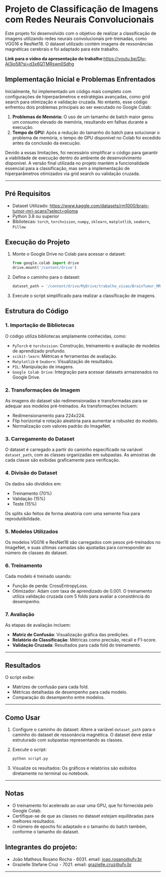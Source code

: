 # Projeto de Classificação de Imagens com Redes Neurais Convolucionais

Este projeto foi desenvolvido com o objetivo de realizar a classificação de imagens utilizando redes neurais convolucionais pré-treinadas, como VGG16 e ResNet18. O dataset utilizado contém imagens de ressonâncias magnéticas cerebrais e foi adaptado para este trabalho.

**Link para o vídeo da apresentação do trabalho**:https://youtu.be/Dlu-AI3io58?si=d3x6QTMRswn0Sdhg

## Implementação Inicial e Problemas Enfrentados

Inicialmente, foi implementado um código mais completo com configurações de hiperparâmetros e estratégias avançadas, como grid search para otimização e validação cruzada. No entanto, esse código enfrentou dois problemas principais ao ser executado no Google Colab:

1. **Problemas de Memória:** O uso de um tamanho de batch maior gerou um consumo elevado de memória, resultando em falhas durante a execução.
2. **Tempo de GPU:** Após a redução do tamanho do batch para solucionar o problema de memória, o tempo de GPU disponível no Colab foi excedido antes da conclusão da execução.

Devido a essas limitações, foi necessário simplificar o código para garantir a viabilidade de execução dentro do ambiente de desenvolvimento disponível. A versão final utilizada no projeto mantém a funcionalidade essencial para a classificação, mas sem a implementação de hiperparâmetros otimizados via grid search ou validação cruzada.

---

## Pré Requisitos

- Dataset Utilizado: https://www.kaggle.com/datasets/rm1000/brain-tumor-mri-scans?select=glioma
- Python 3.8 ou superior
- Bibliotecas: `torch`, `torchvision`, `numpy`, `sklearn`, `matplotlib`, `seaborn`, `Pillow`

## Execução do Projeto

1. Monte o Google Drive no Colab para acessar o dataset:
   ```python
   from google.colab import drive
   drive.mount('/content/drive')
   ```

2. Defina o caminho para o dataset:
   ```python
   dataset_path = '/content/drive/MyDrive/trabalho_visao/BrainTumor_MRI_Scans'
   ```

3. Execute o script simplificado para realizar a classificação de imagens.

## Estrutura do Código

### 1. **Importação de Bibliotecas**
O código utiliza bibliotecas amplamente conhecidas, como:
- `PyTorch` e `torchvision`: Construção, treinamento e avaliação de modelos de aprendizado profundo.
- `scikit-learn`: Métricas e ferramentas de avaliação.
- `Matplotlib` e `Seaborn`: Visualização de resultados.
- `PIL`: Manipulação de imagens.
- `Google Colab Drive`: Integração para acessar datasets armazenados no Google Drive.

### 2. **Transformações de Imagem**
As imagens do dataset são redimensionadas e transformadas para se adequar aos modelos pré-treinados. As transformações incluem:
- Redimensionamento para 224x224.
- Flip horizontal e rotação aleatória para aumentar a robustez do modelo.
- Normalização com valores padrão do ImageNet.

### 3. **Carregamento do Dataset**
O dataset é carregado a partir do caminho especificado na variável `dataset_path`, com as classes organizadas em subpastas. As amostras de cada classe são exibidas graficamente para verificação.

### 4. **Divisão do Dataset**
Os dados são divididos em:
- Treinamento (70%)
- Validação (15%)
- Teste (15%)
  
Os splits são feitos de forma aleatória com uma semente fixa para reprodutibilidade.

### 5. **Modelos Utilizados**
Os modelos VGG16 e ResNet18 são carregados com pesos pré-treinados no ImageNet, e suas últimas camadas são ajustadas para corresponder ao número de classes do dataset.

### 6. **Treinamento**
Cada modelo é treinado usando:
- Função de perda: CrossEntropyLoss.
- Otimizador: Adam com taxa de aprendizado de 0.001.
O treinamento utiliza validação cruzada com 5 folds para avaliar a consistência do desempenho.

### 7. **Avaliação**
As etapas de avaliação incluem:
- **Matriz de Confusão**: Visualização gráfica das predições.
- **Relatório de Classificação**: Métricas como precisão, recall e F1-score.
- **Validação Cruzada**: Resultados para cada fold do treinamento.

---

## Resultados
O script exibe:
- Matrizes de confusão para cada fold.
- Métricas detalhadas de desempenho para cada modelo.
- Comparação do desempenho entre modelos.
---

## Como Usar

1. Configure o caminho do dataset:
   Altere a variável `dataset_path` para o caminho do dataset de ressonância magnética.
   O dataset deve estar estruturado com subpastas representando as classes.

2. Execute o script:
   ```bash
   python script.py
   ```

3. Visualize os resultados:
   Os gráficos e relatórios são exibidos diretamente no terminal ou notebook.

---

## Notas
- O treinamento foi acelerado ao usar uma GPU, que foi fornecida pelo Google Colab.
- Certifique-se de que as classes no dataset estejam equilibradas para melhores resultados.
- O número de epochs foi adaptado e o tamanho do batch também, conforme o tamanho do dataset.

## Integrantes do projeto:
- João Matheus Rosano Rocha - 6031. email: joao.rosano@ufv.br
- Grazielle Stefane Cruz - 7021. email: grazielle.cruz@ufv.br


---
